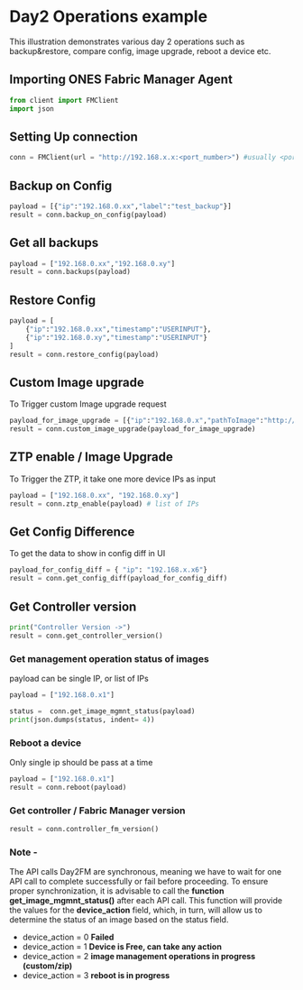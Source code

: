 
# Day2 Operations example

This illustration demonstrates various day 2 operations such as backup&restore, compare config, image upgrade, reboot a device etc.
## Importing ONES Fabric Manager Agent

```py
from client import FMClient
import json
```

## Setting Up connection
```py
conn = FMClient(url = "http://192.168.x.x:<port_number>") #usually <port_number> will be 8787
```

## Backup on Config
```py
payload = [{"ip":"192.168.0.xx","label":"test_backup"}]
result = conn.backup_on_config(payload)
```

## Get all backups
```py
payload = ["192.168.0.xx","192.168.0.xy"]
result = conn.backups(payload)
```

## Restore Config
```py
payload = [
    {"ip":"192.168.0.xx","timestamp":"USERINPUT"},
    {"ip":"192.168.0.xy","timestamp":"USERINPUT"}
]
result = conn.restore_config(payload)
```

## Custom Image upgrade
To Trigger custom Image upgrade request
```py
payload_for_image_upgrade = [{"ip":"192.168.0.x","pathToImage":"http://192.168.0.x:8192/path_of_file/filename.bin"}]
result = conn.custom_image_upgrade(payload_for_image_upgrade)
```


## ZTP enable / Image Upgrade
To Trigger the ZTP, it take one more device IPs as input
```py
payload = ["192.168.0.xx", "192.168.0.xy"] 
result = conn.ztp_enable(payload) # list of IPs
```


## Get Config Difference
To get the data to show in config diff in UI
```py
payload_for_config_diff = { "ip": "192.168.x.x6"}
result = conn.get_config_diff(payload_for_config_diff)
```

## Get Controller version
```py
print("Controller Version ->")
result = conn.get_controller_version()
```

### Get management operation status of images
payload can be single IP, or list of IPs
```py
payload = ["192.168.0.x1"]

status =  conn.get_image_mgmnt_status(payload)
print(json.dumps(status, indent= 4))
```


### Reboot a device
Only single ip should be pass at a time
```py
payload = ["192.168.0.x1"]
result = conn.reboot(payload)
```

### Get controller / Fabric Manager version
```py
result = conn.controller_fm_version()
```

 ### Note - 
 The API calls  Day2FM are synchronous, meaning we have to wait for one API call to complete successfully or fail before proceeding. To ensure proper synchronization, it is advisable to call the **function get_image_mgmnt_status()** after each API call. This function will provide the values for the **device_action** field, which, in turn, will allow us to determine the status of an image based on the status field.

 - device_action = 0    **Failed**
 - device_action = 1    **Device is Free, can take any action**
 - device_action = 2    **image management operations in progress (custom/zip)**
 - device_action = 3    **reboot is in progress**

